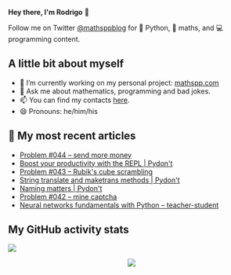 **Hey there, I'm Rodrigo** 👋

Follow me on Twitter [@mathsppblog][twitter] for 🐍 Python, 🧠 maths, and 💻 programming content.


## A little bit about myself

- 🔭 I’m currently working on my personal project: [mathspp.com](https://mathspp.com)
- 💬 Ask me about mathematics, programming and bad jokes.
- 📫 You can find my contacts [here](https://mathspp.com/about#contacts).
- 😄 Pronouns: he/him/his


## 📖 My most recent articles

<!-- BLOG-POST-LIST:START -->
- [Problem #044 – send more money](https://mathspp.com/blog/problems/send-more-money)
- [Boost your productivity with the REPL | Pydon't](https://mathspp.com/blog/pydonts/boost-your-productivity-with-the-repl)
- [Problem #043 – Rubik's cube scrambling](https://mathspp.com/blog/problems/rubiks-cube-scrambling)
- [String translate and maketrans methods | Pydon't](https://mathspp.com/blog/pydonts/string-translate-and-maketrans-methods)
- [Naming matters | Pydon't](https://mathspp.com/blog/pydonts/naming-matters)
- [Problem #042 – mine captcha](https://mathspp.com/blog/problems/mine-captcha)
- [Neural networks fundamentals with Python – teacher-student](https://mathspp.com/blog/neural-networks-fundamentals-with-python-better-performance)
<!-- BLOG-POST-LIST:END -->


##  My GitHub activity stats

![](https://github-readme-stats.vercel.app/api?username=RojerGS&hide=stars&count_private=true&show_icons=true)

<p align='center'><img src='https://visitor-badge.laobi.icu/badge?page_id=RojerGS'></p>

[twitter]: https://twitter.com/mathsppblog
